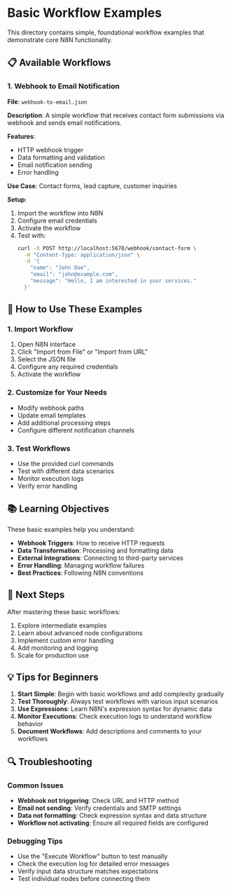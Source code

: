 # Basic Workflow Examples

This directory contains simple, foundational workflow examples that demonstrate core N8N functionality.

## 📋 Available Workflows

### 1. Webhook to Email Notification
**File**: `webhook-to-email.json`

**Description**: A simple workflow that receives contact form submissions via webhook and sends email notifications.

**Features**:
- HTTP webhook trigger
- Data formatting and validation
- Email notification sending
- Error handling

**Use Case**: Contact forms, lead capture, customer inquiries

**Setup**:
1. Import the workflow into N8N
2. Configure email credentials
3. Activate the workflow
4. Test with: 
   ```bash
   curl -X POST http://localhost:5678/webhook/contact-form \
     -H "Content-Type: application/json" \
     -d '{
       "name": "John Doe",
       "email": "john@example.com", 
       "message": "Hello, I am interested in your services."
     }'
   ```

## 🔧 How to Use These Examples

### 1. Import Workflow
1. Open N8N interface
2. Click "Import from File" or "Import from URL"
3. Select the JSON file
4. Configure any required credentials
5. Activate the workflow

### 2. Customize for Your Needs
- Modify webhook paths
- Update email templates
- Add additional processing steps
- Configure different notification channels

### 3. Test Workflows
- Use the provided curl commands
- Test with different data scenarios
- Monitor execution logs
- Verify error handling

## 📚 Learning Objectives

These basic examples help you understand:
- **Webhook Triggers**: How to receive HTTP requests
- **Data Transformation**: Processing and formatting data
- **External Integrations**: Connecting to third-party services
- **Error Handling**: Managing workflow failures
- **Best Practices**: Following N8N conventions

## 🚀 Next Steps

After mastering these basic workflows:
1. Explore intermediate examples
2. Learn about advanced node configurations
3. Implement custom error handling
4. Add monitoring and logging
5. Scale for production use

## 💡 Tips for Beginners

1. **Start Simple**: Begin with basic workflows and add complexity gradually
2. **Test Thoroughly**: Always test workflows with various input scenarios
3. **Use Expressions**: Learn N8N's expression syntax for dynamic data
4. **Monitor Executions**: Check execution logs to understand workflow behavior
5. **Document Workflows**: Add descriptions and comments to your workflows

## 🔍 Troubleshooting

### Common Issues
- **Webhook not triggering**: Check URL and HTTP method
- **Email not sending**: Verify credentials and SMTP settings
- **Data not formatting**: Check expression syntax and data structure
- **Workflow not activating**: Ensure all required fields are configured

### Debugging Tips
- Use the "Execute Workflow" button to test manually
- Check the execution log for detailed error messages
- Verify input data structure matches expectations
- Test individual nodes before connecting them
